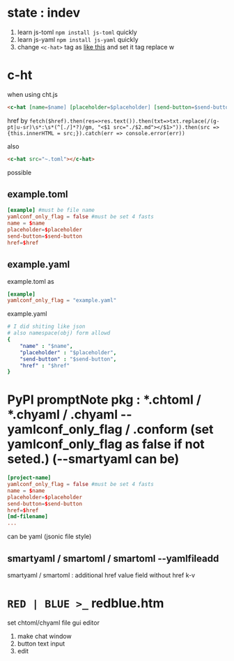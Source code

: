 # state : indev

1. learn js-toml `npm install js-toml` quickly
2. learn js-yaml `npm install js-yaml` quickly
3. change `<c-hat>` tag as [like this](#c-ht) and set it <c-ht> tag replace w <c-hat>

# c-ht
when using cht.js
```html
<c-hat [name=$name] [placeholder=$placeholder] [send-button=$send-button] href=~></c-hat>
```

href by
`fetch($href).then(res=>res.text()).then(txt=>txt.replace(/(g-pt|u-sr)\s*:\s*(^[./]*?)/gm, "<$1 src="./$2.md"></$1>")).then(src => {this.innerHTML = src;}).catch(err => console.error(err))`

also
```html
<c-hat src="~.toml"></c-hat>
```
possible

## example.toml
```toml
[example] #must be file name
yamlconf_only_flag = false #must be set 4 fasts
name = $name
placeholder=$placeholder
send-button=$send-button
href=$href
```

## example.yaml
example.toml as
```toml
[example]
yamlconf_only_flag = "example.yaml"
```

example.yaml
```yaml
# I did shiting like json
# also namespace(obj) form allowd
{
    "name" : "$name",
    "placeholder" : "$placeholder",
    "send-button" : "$send-button",
    "href" : "$href"
}
```

# PyPI promptNote pkg : *.chtoml / *.chyaml / .chyaml --yamlconf_only_flag / .conform (set yamlconf_only_flag as false if not seted.) (--smartyaml can be)
```toml
[project-name]
yamlconf_only_flag = false #must be set 4 fasts
name = $name
placeholder=$placeholder
send-button=$send-button
href=$href
[md-filename]
...
```

can be yaml (jsonic file style)

## smartyaml / smartoml / smartoml --yamlfileadd

smartyaml / smartoml : additional href value field without href k-v

# `RED | BLUE >_` redblue.htm
set chtoml/chyaml file gui editor

1. make chat window
2. button text input
3. edit
